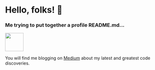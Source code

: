 # Hello, folks! 👋

### Me trying to put together a profile README.md...
<img src="https://i.gifer.com/ApRg.gif" width="60px">

You will find me blogging on [Medium](https://medium.com/@marouen.helali) about my latest and greatest code discoveries.
